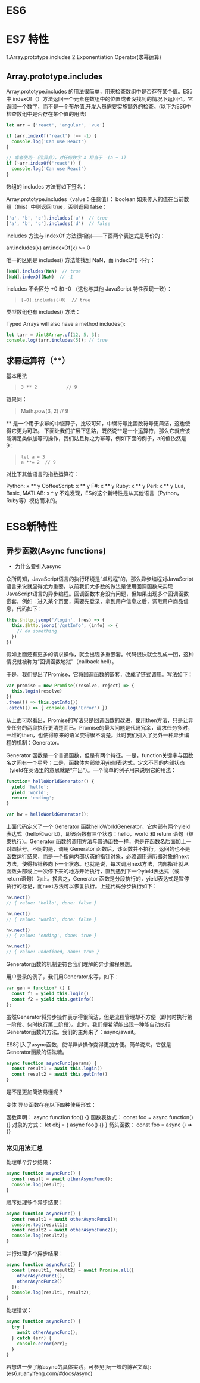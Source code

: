 # ES6

# ES7 特性

1.Array.prototype.includes
2.Exponentiation Operator(求幂运算)

## Array.prototype.includes

Array.prototype.includes 的用法很简单，用来检查数组中是否存在某个值。ES5中 indexOf（）方法返回一个元素在数组中的位置或者没找到的情况下返回-1。它返回一个数字，而不是一个布尔值,开发人员需要实施额外的检查。(以下为ES6中检查数组中是否存在某个值的用法）

``` javascript
let arr = ['react', 'angular', 'vue']

if (arr.indexOf('react') !== -1) {
  console.log('Can use React')
}

// 或者使用~（位异非），对任何数字 a 相当于 -(a + 1)
if (~arr.indexOf('react')) {
  console.log('Can use React')
}
```

数组的 includes 方法有如下签名：

Array.prototype.includes（value：任意值）： boolean
如果传入的值在当前数组（this）中则返回 true，否则返回 false：
``` javascript
['a', 'b', 'c'].includes('a')  // true
['a', 'b', 'c'].includes('d')  // false
```
includes 方法与 indexOf 方法很相似——下面两个表达式是等价的：

arr.includes(x)
arr.indexOf(x) >= 0

唯一的区别是 includes() 方法能找到 NaN，而 indexOf() 不行：
``` javascript
[NaN].includes(NaN)  // true
[NaN].indexOf(NaN)  // -1
```

includes 不会区分 +0 和 -0 （这也与其他 JavaScript 特性表现一致）：

>     [-0].includes(+0)  // true

类型数组也有 includes() 方法：

Typed Arrays will also have a method includes():

``` javascript
let tarr = Uint8Array.of(12, 5, 3);
console.log(tarr.includes(5)); // true
```

## 求幂运算符（**）

基本用法

>     3 ** 2           // 9

效果同：

>    Math.pow(3, 2)   // 9

** 是一个用于求幂的中缀算子，比较可知，中缀符号比函数符号更简洁，这也使得它更为可取。 下面让我们扩展下思路，既然说**是一个运算符，那么它就应该能满足类似加等的操作，我们姑且称之为幂等，例如下面的例子，a的值依然是9：

>     let a = 3
>     a **= 2  // 9
 

对比下其他语言的指数运算符：

Python: x ** y
CoffeeScript: x ** y
F#: x ** y
Ruby: x ** y
Perl: x ** y
Lua, Basic, MATLAB: x ^ y
不难发现，ES的这个新特性是从其他语言（Python，Ruby等）模仿而来的。


# ES8新特性

## 异步函数(Async functions)

* 为什么要引入async

众所周知，JavaScript语言的执行环境是“单线程”的，那么异步编程对JavaScript语言来说就显得尤为重要。以前我们大多数的做法是使用回调函数来实现JavaScript语言的异步编程。回调函数本身没有问题，但如果出现多个回调函数嵌套，例如：进入某个页面，需要先登录，拿到用户信息之后，调取用户商品信息，代码如下：

``` javascript
this.$http.jsonp('/login', (res) => {
  this.$http.jsonp('/getInfo', (info) => {
    // do something
  })
})
```

假如上面还有更多的请求操作，就会出现多重嵌套。代码很快就会乱成一团，这种情况就被称为“回调函数地狱”（callback hell）。

于是，我们提出了Promise，它将回调函数的嵌套，改成了链式调用。写法如下：

``` javascript
var promise = new Promise((resolve, reject) => {
  this.login(resolve)
})
.then(() => this.getInfo())
.catch(() => { console.log("Error") })
```

从上面可以看出，Promise的写法只是回调函数的改进，使用then方法，只是让异步任务的两段执行更清楚而已。Promise的最大问题是代码冗余，请求任务多时，一堆的then，也使得原来的语义变得很不清楚。此时我们引入了另外一种异步编程的机制：Generator。

Generator 函数是一个普通函数，但是有两个特征。一是，function关键字与函数名之间有一个星号；二是，函数体内部使用yield表达式，定义不同的内部状态（yield在英语里的意思就是“产出”）。一个简单的例子用来说明它的用法：

``` javascript
function* helloWorldGenerator() {
  yield 'hello';
  yield 'world';
  return 'ending';
}

var hw = helloWorldGenerator();
```

上面代码定义了一个 Generator 函数helloWorldGenerator，它内部有两个yield表达式（hello和world），即该函数有三个状态：hello，world 和 return 语句（结束执行）。Generator 函数的调用方法与普通函数一样，也是在函数名后面加上一对圆括号。不同的是，调用 Generator 函数后，该函数并不执行，返回的也不是函数运行结果，而是一个指向内部状态的指针对象，必须调用遍历器对象的next方法，使得指针移向下一个状态。也就是说，每次调用next方法，内部指针就从函数头部或上一次停下来的地方开始执行，直到遇到下一个yield表达式（或return语句）为止。换言之，Generator 函数是分段执行的，yield表达式是暂停执行的标记，而next方法可以恢复执行。上述代码分步执行如下：

``` javascript
hw.next()
// { value: 'hello', done: false }

hw.next()
// { value: 'world', done: false }

hw.next()
// { value: 'ending', done: true }

hw.next()
// { value: undefined, done: true }
```

Generator函数的机制更符合我们理解的异步编程思想。

用户登录的例子，我们用Generator来写，如下：

``` javascript
var gen = function* () {
  const f1 = yield this.login()
  const f2 = yield this.getInfo()
};
```

虽然Generator将异步操作表示得很简洁，但是流程管理却不方便（即何时执行第一阶段、何时执行第二阶段）。此时，我们便希望能出现一种能自动执行Generator函数的方法。我们的主角来了：async/await。

ES8引入了async函数，使得异步操作变得更加方便。简单说来，它就是Generator函数的语法糖。

``` javascript
async function asyncFunc(params) {
  const result1 = await this.login()
  const result2 = await this.getInfo()
}
``` 

是不是更加简洁易懂呢？

变体
异步函数存在以下四种使用形式：

函数声明： async function foo() {}
函数表达式： const foo = async function() {}
对象的方式： let obj = { async foo() {} }
箭头函数： const foo = async () => {}

### 常见用法汇总

处理单个异步结果：

``` javascript
async function asyncFunc() {
  const result = await otherAsyncFunc();
  console.log(result);
}
```

顺序处理多个异步结果：

``` javascript
async function asyncFunc() {
  const result1 = await otherAsyncFunc1();
  console.log(result1);
  const result2 = await otherAsyncFunc2();
  console.log(result2);
}
```

并行处理多个异步结果：

``` javascript
async function asyncFunc() {
  const [result1, result2] = await Promise.all([
    otherAsyncFunc1(),
    otherAsyncFunc2()
  ]);
  console.log(result1, result2);
}
``` 

处理错误：

``` javascript
async function asyncFunc() {
  try {
    await otherAsyncFunc();
  } catch (err) {
    console.error(err);
  }
}
``` 

若想进一步了解async的具体实践，可参见[阮一峰的博客文章]:(es6.ruanyifeng.com/#docs/async)
